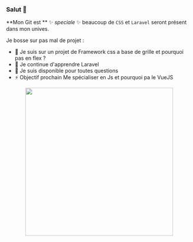 ### Salut 👋

**Mon Git est **  ✨ _speciale_ ✨ beaucoup de `CSS` et `Laravel` seront présent dans mon unives.

Je bosse sur pas mal de projet :

- 🔭 Je suis sur un projet de Framework css a base de grille et pourquoi pas en flex ?
- 🌱 Je continue d'apprendre Laravel
- 💬 Je suis disponible pour toutes questions
- ⚡ Objectif prochain Me spécialiser en Js et pourquoi pa le VueJS

<p align="center"><a href="https://laravel.com" target="_blank"><img src="https://raw.githubusercontent.com/laravel/art/master/logo-lockup/5%20SVG/2%20CMYK/1%20Full%20Color/laravel-logolockup-cmyk-red.svg" width="400"></a></p>


